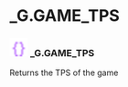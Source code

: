 # _G.GAME_TPS

### <img src="../../.gitbook/assets/global.png" width="32" height="32" /> **_G**.GAME_TPS
Returns the TPS of the game<br>
